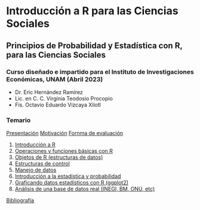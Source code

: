 # Introducción a R para las Ciencias Sociales
## Principios de Probabilidad y Estadística con R, para las Ciencias Sociales
### Curso diseñado e impartido para el Instituto de Investigaciones Económicas, UNAM (Abril 2023)
- Dr. Eric Hernández Ramírez
- Lic. en C. C. Virginia Teodosio Procopio
- Fís. Octavio Eduardo Vizcaya Xilotl

### Temario
[Presentación](presentaciones/presentacion.md)
[Motivación](presentaciones/motivacion.md)
[Fornma de evaluación](presentaciones/evaluacion.md)
1. [Introducción a R](presentaciones/modulo1.md)
2. [Operaciones y funciones básicas con R](presentaciones/modulo2.md)
3. [Objetos de R (estructuras de datos)](presentaciones/modulo3.md)
4. [Estructuras de control](presentaciones/modulo4.md)
5. [Manejo de datos](presentaciones/modulo5.md)
6. [Introducción a la estadística y probabilidad](presentaciones/modulo6.md)
7. [Graficando datos estadísticos con R (ggplot2)](presentaciones/modulo7.md)
8. [Análisis de una base de datos real (INEGI, BM, ONU, etc)](presentaciones/modulo8.md)

[Bibliografía](presentaciones/bibliografia.md)
